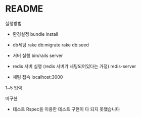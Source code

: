 # README

실행방법

- 환경설정
bundle install

- db세팅
rake db:migrate
rake db:seed

- 서버 실행
bin/rails server

- redis 서버 실행 (redis 서버가 세팅되어있다는 가정)
redis-server

- 채팅 접속
localhost:3000

1~5 입력



미구현

- 테스트
Rspec을 이용한 테스트 구현이 다 되지 못했습니다
